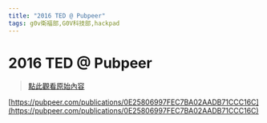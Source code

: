 ```yaml
---
title: "2016 TED @ Pubpeer"
tags: g0v衛福部,G0V科技部,hackpad
---
```


# 2016 TED @ Pubpeer

> [點此觀看原始內容](https://g0v.hackpad.tw/68lOCzaMnfH)

[https://pubpeer.com/publications/0E25806997FEC7BA02AADB71CCC16C](https://pubpeer.com/publications/0E25806997FEC7BA02AADB71CCC16C)
